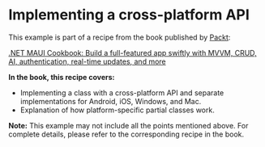 # Implementing a cross-platform API
This example is part of a recipe from the book published by [Packt](https://www.packtpub.com/en-us?utm_source=github):

[.NET MAUI Cookbook: Build a full-featured app swiftly with MVVM, CRUD, AI, authentication, real-time updates, and more](https://www.amazon.com/NET-MAUI-Cookbook-authentication-interactivity/dp/1835461123)

**In the book, this recipe covers:**
- Implementing a class with a cross-platform API and separate implementations for Android, iOS, Windows, and Mac.
- Explanation of how platform-specific partial classes work.

**Note:** This example may not include all the points mentioned above. For complete details, please refer to the corresponding recipe in the book.